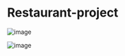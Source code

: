 # Restaurant-project

![image](https://github.com/vtnghia16/Restaurant-project/assets/80100031/8246eb19-f938-4dc2-a860-cb0aa7044c17)

![image](https://github.com/vtnghia16/Restaurant-project/assets/80100031/5411e766-d09e-492a-8cd1-bea6f63da954)

